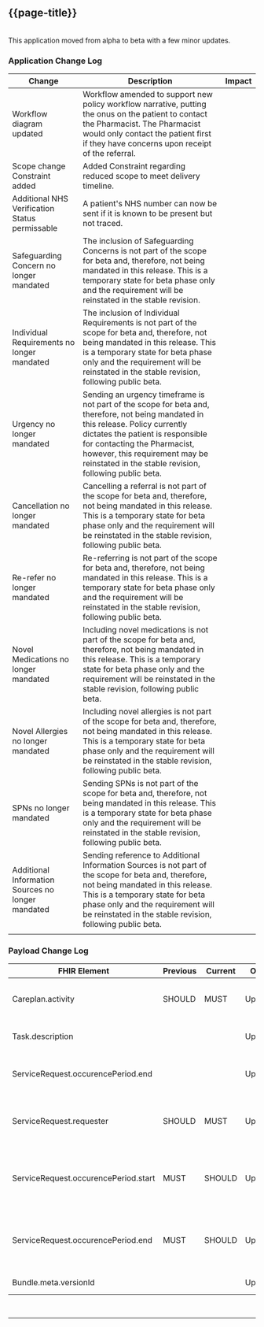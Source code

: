
<div class="bars-blg-expander">
<div class="bars-blg-expander-entry" id="v1.0.0-beta.1">

## {{page-title}}

<br>
This application moved from alpha to beta with a few minor updates. 
<br>

### Application Change Log


| Change                                    | Description        | Impact                                                                  | 
|-------------------------------------------|--------------------|-------------------------------------------------------------------------|
| Workflow diagram updated                  | Workflow amended to support new policy workflow narrative, putting the onus on the patient to contact the Pharmacist. The Pharmacist would only contact the patient first if they have concerns upon receipt of the referral.   |                                                                         |
| Scope change Constraint added                  | Added Constraint regarding reduced scope to meet delivery timeline.   |                                                                         |    
| Additional NHS Verification Status permissable                  | A patient's NHS number can now be sent if it is known to be present but not traced.   |                                                                         |    
| Safeguarding Concern no longer mandated                  | The inclusion of Safeguarding Concerns is not part of the scope for beta and, therefore, not being mandated in this release. This is a temporary state for beta phase only and the requirement will be reinstated in the stable revision.    |                                                                         |    
| Individual Requirements no longer mandated                   | The inclusion of Individual Requirements is not part of the scope for beta and, therefore, not being mandated in this release. This is a temporary state for beta phase only and the requirement will be reinstated in the stable revision, following public beta.   |                                                                         |    
| Urgency no longer mandated                  | Sending an urgency timeframe is not part of the scope for beta and, therefore, not being mandated in this release. Policy currently dictates the patient is responsible for contacting the Pharmacist, however, this requirement may be reinstated in the stable revision, following public beta.   |                                                                         |    
| Cancellation no longer mandated                  | Cancelling a referral is not part of the scope for beta and, therefore, not being mandated in this release. This is a temporary state for beta phase only and the requirement will be reinstated in the stable revision, following public beta.    |                                                                         |    
| Re-refer no longer mandated                  | Re-referring is not part of the scope for beta and, therefore, not being mandated in this release. This is a temporary state for beta phase only and the requirement will be reinstated in the stable revision, following public beta.    | 
| Novel Medications no longer mandated                  | Including novel medications is not part of the scope for beta and, therefore, not being mandated in this release. This is a temporary state for beta phase only and the requirement will be reinstated in the stable revision, following public beta.    |         
| Novel Allergies no longer mandated                  | Including novel allergies is not part of the scope for beta and, therefore, not being mandated in this release. This is a temporary state for beta phase only and the requirement will be reinstated in the stable revision, following public beta.    |         
| SPNs no longer mandated                  | Sending SPNs is not part of the scope for beta and, therefore, not being mandated in this release. This is a temporary state for beta phase only and the requirement will be reinstated in the stable revision, following public beta.    |         
| Additional Information Sources no longer mandated                  | Sending reference to Additional Information Sources is not part of the scope for beta and, therefore, not being mandated in this release. This is a temporary state for beta phase only and the requirement will be reinstated in the stable revision, following public beta.    |       
                                                           |    
### Payload Change Log


| FHIR Element                                         | Previous | Current    | Other   | Referral/Booking | Rationale                                                                                       |  Impact  |
|------------------------------------------------------|----------|------------|---------|------------------|-------------------------------------------------------------------------------------------------|----------|
|Careplan.activity                               | SHOULD         |MUST            |Updated  |Ref               |Business logic 'Necessity' was incorrect. This value MUST always be present                                      |<mark style="background-color: Yellow">correction</mark>|
|Task.description                             |         |            |Updated  |Ref               |Amended description to align with updated policy workflow narrative                                     |<mark style="background-color: LightGreen">non-breaking</mark>|
|ServiceRequest.occurencePeriod.end                             |         |            |Updated  |Ref               |Amended end time to reflect current 24hrs policy response in CPCS MI                                      |<mark style="background-color: LightGreen">non-breaking</mark>|
|ServiceRequest.requester                             | SHOULD         | MUST            |Updated  |Ref               |ServiceRequest.requester Necessity is SHOULD when should be a MUST. Most suppliers already conform to this |<mark style="background-color: #ff8080">breaking</mark>|
|ServiceRequest.occurencePeriod.start                             | MUST        | SHOULD           |Updated  |Ref               |Amended to reflect policy change. The Sender cannot indicate urgency because the patient must make contact with the pharmacist                                      |<mark style="background-color: LightGreen">non-breaking</mark>|
|ServiceRequest.occurencePeriod.end                             | MUST        | SHOULD           |Updated  |Ref               |Amended to reflect policy change. The Sender cannot indicate urgency because the patient must make contact with the pharmacist                                      |<mark style="background-color: LightGreen">non-breaking</mark>|
|Bundle.meta.versionId                             |         |            |Updated  |Ref               |Updated example value to reflect use of version                                      |<mark style="background-color: LightGreen">non-breaking</mark>|

</div>
</div>
<br>
<hr>